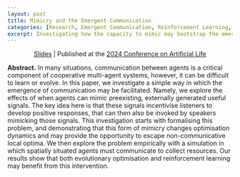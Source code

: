 ```yaml
---
layout: post
title: Mimicry and the Emergent Communication
categories: [Research, Emergent Communication, Reinforcement Learning, Evolutionary Computation]
excerpt: Investigating how the capacity to mimic may bootstrap the emergence of communication beween cooperating agents.
---
```


<p align=center>
<a href="https://direct.mit.edu/isal/proceedings/isal2024/36/52/123460>Paper</a> | <a href="https://">Slides</a> | Published at the <a href="https://2024.alife.org/detailed_program.html">2024 Conference on Artificial Life</a>
</p>

**Abstract.** In many situations, communication between agents is a critical component of cooperative multi-agent systems, however, it can be difficult to learn or evolve.
In this paper, we investigate a simple way in which the emergence of communication may be facilitated.
Namely, we explore the effects of when agents can mimic preexisting, externally generated useful signals.
The key idea here is that these signals incentivise listeners to develop positive responses, that can then also be invoked by speakers mimicking those signals.
This investigation starts with formalising this problem, and demonstrating that this form of mimicry changes optimisation dynamics and may provide the opportunity to escape non-communicative local optima.
We then explore the problem empirically with a simulation in which spatially situated agents must communicate to collect resources.
Our results show that both evolutionary optimisation and reinforcement learning may benefit from this intervention.
